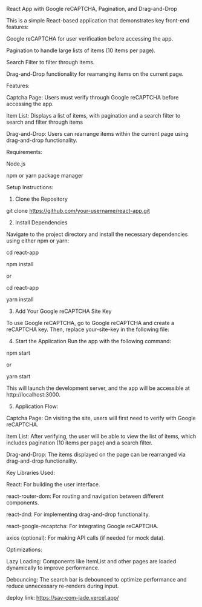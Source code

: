 React App with Google reCAPTCHA, Pagination, and Drag-and-Drop

This is a simple React-based application that demonstrates key front-end features:

Google reCAPTCHA for user verification before accessing the app.

Pagination to handle large lists of items (10 items per page).

Search Filter to filter through items.

Drag-and-Drop functionality for rearranging items on the current page.


Features:

Captcha Page: Users must verify through Google reCAPTCHA before accessing the app.

Item List: Displays a list of items, with pagination and a search filter to search and filter through items

Drag-and-Drop: Users can rearrange items within the current page using drag-and-drop functionality.


Requirements:

Node.js 

npm or yarn package manager

Setup Instructions:

1. Clone the Repository

git clone https://github.com/your-username/react-app.git

2. Install Dependencies

Navigate to the project directory and install the necessary dependencies using either npm or yarn:

cd react-app

npm install

or

cd react-app

yarn install

3. Add Your Google reCAPTCHA Site Key

To use Google reCAPTCHA, go to Google reCAPTCHA and create a reCAPTCHA key. Then, replace your-site-key in the following file:

<ReCAPTCHA sitekey="your-site-key" onChange={handleVerify} />

4. Start the Application
Run the app with the following command:

npm start

or

yarn start

This will launch the development server, and the app will be accessible at http://localhost:3000.


5. Application Flow:

Captcha Page: On visiting the site, users will first need to verify with Google reCAPTCHA.

Item List: After verifying, the user will be able to view the list of items, which includes pagination (10 items per page) and a search filter.

Drag-and-Drop: The items displayed on the page can be rearranged via drag-and-drop functionality.


Key Libraries Used:


React: For building the user interface.

react-router-dom: For routing and navigation between different components.

react-dnd: For implementing drag-and-drop functionality.

react-google-recaptcha: For integrating Google reCAPTCHA.

axios (optional): For making API calls (if needed for mock data).


Optimizations:

Lazy Loading: Components like ItemList and other pages are loaded dynamically to improve performance.

Debouncing: The search bar is debounced to optimize performance and reduce unnecessary re-renders during input.

deploy link:
https://sav-com-jade.vercel.app/

